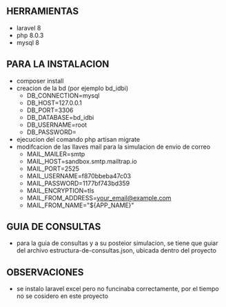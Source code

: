 
## HERRAMIENTAS

- laravel 8
- php 8.0.3
- mysql 8

## PARA LA INSTALACION

- composer install
- creacion de la bd (por ejemplo bd_idbi)
    - DB_CONNECTION=mysql
    - DB_HOST=127.0.0.1
    - DB_PORT=3306
    - DB_DATABASE=bd_idbi
    - DB_USERNAME=root
    - DB_PASSWORD=
- ejecucion del comando php artisan migrate
- modifcacion de las llaves mail para la simulacion de envio de correo
    - MAIL_MAILER=smtp
    - MAIL_HOST=sandbox.smtp.mailtrap.io
    - MAIL_PORT=2525
    - MAIL_USERNAME=f870bbeba47c03
    - MAIL_PASSWORD=1177bf743bd359
    - MAIL_ENCRYPTION=tls
    - MAIL_FROM_ADDRESS=your_email@example.com
    - MAIL_FROM_NAME="${APP_NAME}"
  
## GUIA DE CONSULTAS
- para la guia de consultas y a su posteior simulacion, se tiene que guiar del archivo estructura-de-consultas.json, ubicada dentro del proyecto

## OBSERVACIONES
- se instalo laravel excel pero no funcinaba correctamente, por el tiempo no se cosidero en este proyecto

